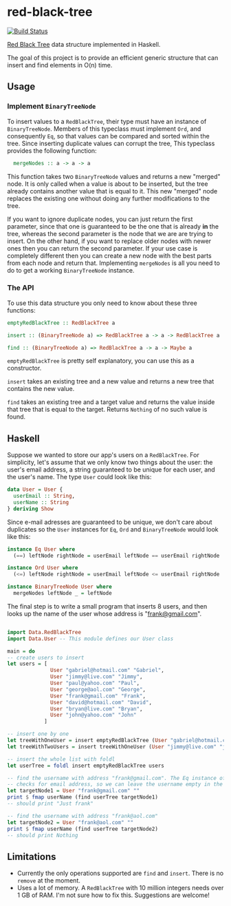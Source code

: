 # red-black-tree

[![Build Status](https://travis-ci.org/GAumala/red-black-tree.svg?branch=master)](https://travis-ci.org/GAumala/red-black-tree)

[Red Black Tree](https://twitter.com/kakimari/status/904075085652398080) data structure implemented in Haskell.

The goal of this project is to provide an efficient generic structure that can insert and find elements in O(n) time.

## Usage

### Implement `BinaryTreeNode`

To insert values to a `RedBlackTree`, their type must have an instance of `BinaryTreeNode`. Members of this typeclass must implement `Ord`, and consequently `Eq`, so that values can be compared and sorted within the tree. Since inserting duplicate values can corrupt the tree, This typeclass provides the following function:

``` Haskell
  mergeNodes :: a -> a -> a
```

This function takes two `BinaryTreeNode` values and returns a new "merged" node. It is only called when a value is about to be inserted, but the tree already contains another value that is equal to it. This new "merged" node replaces the existing one without doing any further modifications to the tree.

If you want to ignore duplicate nodes, you can just return the first parameter, since that one is guaranteed to be the one that is already **in** the tree, whereas the second parameter is the node that we are are trying to insert. On the other hand, if you want to replace older nodes with newer ones then you can return the second parameter. If your use case is completely different then you can create a new node with the best parts from each node and return that. Implementing `mergeNodes` is all you need to do to get a working `BinaryTreeNode` instance.

### The API

To use this data structure you only need to know about these three functions:

``` Haskell
emptyRedBlackTree :: RedBlackTree a

insert :: (BinaryTreeNode a) => RedBlackTree a -> a -> RedBlackTree a

find :: (BinaryTreeNode a) => RedBlackTree a -> a -> Maybe a
```

`emptyRedBlackTree` is pretty self explanatory, you can use this as a constructor.

`insert` takes an existing tree and a new value and returns a new tree that contains the new value.

`find` takes an existing tree and a target value and returns the value inside that tree that is equal to the target. Returns `Nothing` of no such value is found.

## Haskell

Suppose we wanted to store our app's users on a `RedBlackTree`. For simplicity, let's assume that we only know two things about the user: the user's email address, a string guaranteed to be unique for each user, and the user's name. The type `User` could look like this:

``` Haskell
data User = User {
  userEmail :: String,
  userName :: String
} deriving Show
```

Since e-mail adresses are guaranteed to be unique, we don't care about duplicates so the `User` instances for `Eq`, `Ord` and `BinaryTreeNode` would look like this:

``` Haskell
instance Eq User where
  (==) leftNode rightNode = userEmail leftNode == userEmail rightNode

instance Ord User where
  (<=) leftNode rightNode = userEmail leftNode <= userEmail rightNode

instance BinaryTreeNode User where
  mergeNodes leftNode _ = leftNode
```

The final step is to write a small program that inserts 8 users, and then looks
up the name of the user whose address is "frank@gmail.com".

``` Haskell

import Data.RedBlackTree
import Data.User -- This module defines our User class

main = do
-- create users to insert
let users = [
              User "gabriel@hotmail.com" "Gabriel",
              User "jimmy@live.com" "Jimmy",
              User "paul@yahoo.com" "Paul",
              User "george@aol.com" "George",
              User "frank@gmail.com" "Frank",
              User "david@hotmail.com" "David",
              User "bryan@live.com" "Bryan",
              User "john@yahoo.com" "John"
            ]

-- insert one by one            
let treeWithOneUser = insert emptyRedBlackTree (User "gabriel@hotmail.com" "gabriel")
let treeWithTwoUsers = insert treeWithOneUser (User "jimmy@live.com" "jimmy")

-- insert the whole list with foldl
let userTree = foldl insert emptyRedBlackTree users

-- find the username with address "frank@gmail.com". The Eq instance of User only
-- checks for email address, so we can leave the username empty in the target value
let targetNode1 = User "frank@gmail.com" ""
print $ fmap userName (find userTree targetNode1)
-- should print "Just frank"

-- find the username with address "frank@aol.com"
let targetNode2 = User "frank@aol.com" ""
print $ fmap userName (find userTree targetNode2)
-- should print Nothing
```

## Limitations

- Currently the only operations supported are `find` and `insert`. There is no `remove` at the moment.
- Uses a lot of memory. A `RedBlackTree` with 10 million integers needs over 1 GB of RAM. I'm not sure how to fix this. Suggestions are welcome!
